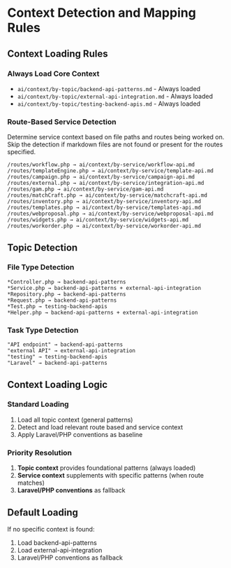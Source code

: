 # Context Detection and Mapping Rules

## Context Loading Rules

### Always Load Core Context
- `ai/context/by-topic/backend-api-patterns.md` - Always loaded
- `ai/context/by-topic/external-api-integration.md` - Always loaded
- `ai/context/by-topic/testing-backend-apis.md` - Always loaded

### Route-Based Service Detection
Determine service context based on file paths and routes being worked on. Skip the detection if markdown files are not found or present for the routes specified.
```
/routes/workflow.php → ai/context/by-service/workflow-api.md
/routes/templateEngine.php → ai/context/by-service/template-api.md
/routes/campaign.php → ai/context/by-service/campaign-api.md
/routes/external.php → ai/context/by-service/integration-api.md
/routes/gam.php → ai/context/by-service/gam-api.md
/routes/matchCraft.php → ai/context/by-service/matchcraft-api.md
/routes/inventory.php → ai/context/by-service/inventory-api.md
/routes/templates.php → ai/context/by-service/templates-api.md
/routes/webproposal.php → ai/context/by-service/webproposal-api.md
/routes/widgets.php → ai/context/by-service/widgets-api.md
/routes/workorder.php → ai/context/by-service/workorder-api.md
```

## Topic Detection

### File Type Detection
```
*Controller.php → backend-api-patterns
*Service.php → backend-api-patterns + external-api-integration
*Repository.php → backend-api-patterns
*Request.php → backend-api-patterns
*Test.php → testing-backend-apis
*Helper.php → backend-api-patterns + external-api-integration
```

### Task Type Detection
```
"API endpoint" → backend-api-patterns
"external API" → external-api-integration
"testing" → testing-backend-apis
"Laravel" → backend-api-patterns
```

## Context Loading Logic

### Standard Loading
1. Load all topic context (general patterns)
2. Detect and load relevant route based and service context
3. Apply Laravel/PHP conventions as baseline

### Priority Resolution
1. **Topic context** provides foundational patterns (always loaded)
2. **Service context** supplements with specific patterns (when route matches)
3. **Laravel/PHP conventions** as fallback

## Default Loading
If no specific context is found:
1. Load backend-api-patterns
2. Load external-api-integration
3. Laravel/PHP conventions as fallback